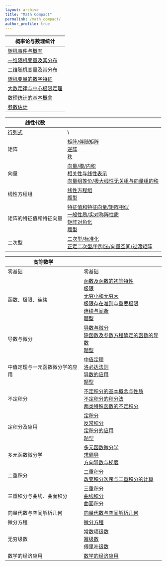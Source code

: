 ```yaml
---
layout: archive
title: "Math Compact"
permalink: /math_compact/
author_profile: true
---
```


| 概率论与数理统计                                             |
| ------------------------------------------------------------ |
| [随机事件与概率](http://zengbaocheng-996.github.io/files/math/3_probability_and_statistics/1.pdf) |
| [一维随机变量及其分布](http://zengbaocheng-996.github.io/files/math/3_probability_and_statistics/2.pdf) |
| [二维随机变量及其分布](http://zengbaocheng-996.github.io/files/math/3_probability_and_statistics/3.pdf) |
| [随机变量的数字特征](http://zengbaocheng-996.github.io/files/math/3_probability_and_statistics/4.pdf) |
| [大数定律与中心极限定理](http://zengbaocheng-996.github.io/files/math/3_probability_and_statistics/5.pdf) |
| [数理统计的基本概念](http://zengbaocheng-996.github.io/files/math/3_probability_and_statistics/6.pdf) |
| [参数估计](http://zengbaocheng-996.github.io/files/math/3_probability_and_statistics/7.pdf) |

| 线性代数                                                     |                                                              |
| ------------------------------------------------------------ | ------------------------------------------------------------ |
| [行列式](http://zengbaocheng-996.github.io/files/math/2_linear_algebra/1.pdf) | \                                                            |
| 矩阵                                                         | [矩阵/伴随矩阵](http://zengbaocheng-996.github.io/files/math/2_linear_algebra/2-1.pdf)<br />[逆阵](http://zengbaocheng-996.github.io/files/math/2_linear_algebra/2-2.pdf)<br />[秩](http://zengbaocheng-996.github.io/files/math/2_linear_algebra/2-3.pdf) |
| 向量                                                         | [向量/模/内积](http://zengbaocheng-996.github.io/files/math/2_linear_algebra/3-1.pdf)<br />[相关性与线性表示](http://zengbaocheng-996.github.io/files/math/2_linear_algebra/3-2.pdf)<br />[向量组等价/极大线性无关组与向量组的秩](http://zengbaocheng-996.github.io/files/math/2_linear_algebra/3-3.pdf) |
| 线性方程组                                                   | [线性方程组](http://zengbaocheng-996.github.io/files/math/2_linear_algebra/4-1.pdf)<br />[题型](http://zengbaocheng-996.github.io/files/math/2_linear_algebra/4-2.pdf) |
| 矩阵的特征值和特征向量                                       | [特征值和特征向量/矩阵相似](http://zengbaocheng-996.github.io/files/math/2_linear_algebra/5-1.pdf)<br />[一般性质/实对称阵性质](http://zengbaocheng-996.github.io/files/math/2_linear_algebra/5-2.pdf)<br />[矩阵对角化](http://zengbaocheng-996.github.io/files/math/2_linear_algebra/5-3.pdf)<br />[题型](http://zengbaocheng-996.github.io/files/math/2_linear_algebra/5-4.pdf) |
| 二次型                                                       | [二次型/标准化](http://zengbaocheng-996.github.io/files/math/2_linear_algebra/6-1.pdf)<br />[正定二次型/判别法/向量空间/过渡矩阵](http://zengbaocheng-996.github.io/files/math/2_linear_algebra/6-2.pdf) |

| 高等数学                       |                                                              |
| ------------------------------ | ------------------------------------------------------------ |
| 零基础                         | [零基础](http://zengbaocheng-996.github.io/files/math/1_calculus/0.pdf) |
| 函数、极限、连续               | [函数及函数的初等特性](http://zengbaocheng-996.github.io/files/math/1_calculus/1.pdf)<br />[极限](http://zengbaocheng-996.github.io/files/math/1_calculus/2.pdf)<br />[无穷小和无穷大](http://zengbaocheng-996.github.io/files/math/1_calculus/3.pdf)<br />[极限存在准则与重要极限](http://zengbaocheng-996.github.io/files/math/1_calculus/4.pdf)<br />[连续与间断](http://zengbaocheng-996.github.io/files/math/1_calculus/5.pdf)<br />[题型](http://zengbaocheng-996.github.io/files/math/1_calculus/m1.pdf) |
| 导数与微分                     | [导数与微分](http://zengbaocheng-996.github.io/files/math/1_calculus/6.pdf)<br />[隐函数及参数方程确定的函数的导数](http://zengbaocheng-996.github.io/files/math/1_calculus/7.pdf)<br />[题型](http://zengbaocheng-996.github.io/files/math/1_calculus/m2.pdf) |
| 中值定理与一元函数微分学的应用 | [中值定理](http://zengbaocheng-996.github.io/files/math/1_calculus/8.pdf)<br />[洛必达法则](http://zengbaocheng-996.github.io/files/math/1_calculus/9.pdf)<br />[导数的应用](http://zengbaocheng-996.github.io/files/math/1_calculus/10.pdf)<br />[题型](http://zengbaocheng-996.github.io/files/math/1_calculus/m3.pdf) |
| 不定积分                       | [不定积分的基本概念与性质](http://zengbaocheng-996.github.io/files/math/1_calculus/11.pdf)<br />[不定积分的积分法](http://zengbaocheng-996.github.io/files/math/1_calculus/12.pdf)<br />[两类特殊函数的不定积分](http://zengbaocheng-996.github.io/files/math/1_calculus/13.pdf) |
| 定积分及应用                   | [定积分](http://zengbaocheng-996.github.io/files/math/1_calculus/14.pdf)<br />[反常积分](http://zengbaocheng-996.github.io/files/math/1_calculus/15.pdf)<br />[定积分的应用](http://zengbaocheng-996.github.io/files/math/1_calculus/16.pdf)<br />[题型](http://zengbaocheng-996.github.io/files/math/1_calculus/m4.pdf) |
| 多元函数微分学                 | [多元函数微分学](http://zengbaocheng-996.github.io/files/math/1_calculus/18.pdf)<br />[求偏导](http://zengbaocheng-996.github.io/files/math/1_calculus/m5.pdf)<br />[方向导数与梯度](http://zengbaocheng-996.github.io/files/math/1_calculus/m6.pdf) |
| 二重积分                       | [二重积分](http://zengbaocheng-996.github.io/files/math/1_calculus/19.pdf)<br />[改变积分次序与二重积分的计算](http://zengbaocheng-996.github.io/files/math/1_calculus/m7.pdf) |
| 三重积分与曲线、曲面积分       | [三重积分](http://zengbaocheng-996.github.io/files/math/1_calculus/20.pdf)<br />[曲线积分](http://zengbaocheng-996.github.io/files/math/1_calculus/21.pdf)<br />[曲面积分](http://zengbaocheng-996.github.io/files/math/1_calculus/22.pdf) |
| 向量代数与空间解析几何         | [向量代数与空间解析几何](http://zengbaocheng-996.github.io/files/math/1_calculus/23.pdf) |
| 微分方程                       | [微分方程](http://zengbaocheng-996.github.io/files/math/1_calculus/17.pdf) |
| 无穷级数                       | [常数项级数](http://zengbaocheng-996.github.io/files/math/1_calculus/22_1.pdf)<br />[幂级数](http://zengbaocheng-996.github.io/files/math/1_calculus/22_2.pdf)<br />[傅里叶级数](http://zengbaocheng-996.github.io/files/math/1_calculus/22_3.pdf) |
| 数学的经济应用                 | [数学的经济应用](http://zengbaocheng-996.github.io/files/math/1_calculus/24.pdf) |

